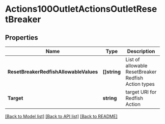 # Actions100OutletActionsOutletResetBreaker

## Properties
Name | Type | Description | Notes
------------ | ------------- | ------------- | -------------
**ResetBreakerRedfishAllowableValues** | **[]string** | List of allowable ResetBreaker Redfish Action types | [optional] [default to null]
**Target** | **string** | target URI for Redfish Action | [optional] [default to null]

[[Back to Model list]](../README.md#documentation-for-models) [[Back to API list]](../README.md#documentation-for-api-endpoints) [[Back to README]](../README.md)

